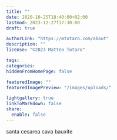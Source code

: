 ```yaml
---
title: ""
date: 2020-10-25T18:40:00+02:00
lastmod: 2023-12-27T17:30:00
draft: true

authorLink: "https://mtotaro.com/about"
description: ""
license: "©2023 Matteo Totaro"

tags:
categories:
hiddenFromHomePage: false

featuredImage: ""
featuredImagePreview: "/images/uploads/"

lightgallery: true
linkToMarkdown: false
share:
  enable: false
---
```


santa cesarea
cava bauxite        